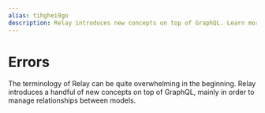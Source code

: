```yaml
---
alias: tihghei9go
description: Relay introduces new concepts on top of GraphQL. Learn more about terms like connections, edges and nodes in Relay and see a pagination example.
---
```


# Errors

The terminology of Relay can be quite overwhelming in the beginning. Relay introduces a handful of new concepts on top of GraphQL, mainly in order to manage relationships between models.


